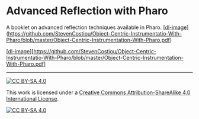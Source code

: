 # Advanced Reflection with Pharo
A booklet on advanced reflection techniques available in Pharo. [[dl-image]](https://github.com/StevenCostiou/Object-Centric-Instrumentatio-With-Pharo/blob/master/Object-Centric-Instrumentation-With-Pharo.pdf)

[[dl-image]][https://github.com/StevenCostiou/Object-Centric-Instrumentatio-With-Pharo/blob/master/Object-Centric-Instrumentation-With-Pharo.pdf]

[dl-image]: https://img.shields.io/badge/Download-Download-green

***

[![CC BY-SA 4.0][cc-by-sa-shield]][cc-by-sa]

This work is licensed under a [Creative Commons Attribution-ShareAlike 4.0 International License][cc-by-sa].

[![CC BY-SA 4.0][cc-by-sa-image]][cc-by-sa]

[cc-by-sa]: http://creativecommons.org/licenses/by-sa/4.0/
[cc-by-sa-image]: https://licensebuttons.net/l/by-sa/4.0/88x31.png
[cc-by-sa-shield]: https://img.shields.io/badge/License-CC%20BY--SA%204.0-lightgrey.svg
